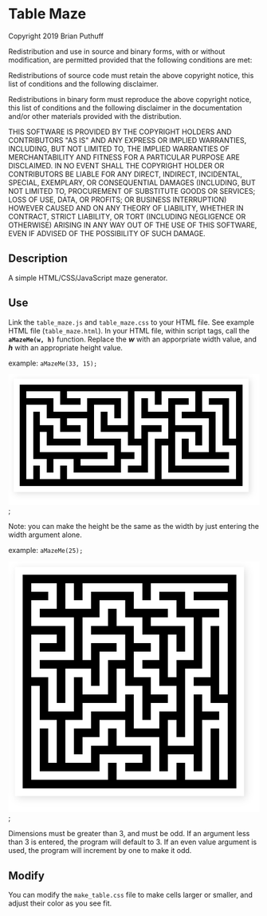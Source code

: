 # Table Maze
Copyright 2019 Brian Puthuff

Redistribution and use in source and binary forms, with or without modification, are permitted provided that the following conditions are met:

Redistributions of source code must retain the above copyright notice, this list of conditions and the following disclaimer.

Redistributions in binary form must reproduce the above copyright notice, this list of conditions and the following disclaimer in the documentation and/or other materials provided with the distribution.

THIS SOFTWARE IS PROVIDED BY THE COPYRIGHT HOLDERS AND CONTRIBUTORS "AS IS" AND ANY EXPRESS OR IMPLIED WARRANTIES, INCLUDING, BUT NOT LIMITED TO, THE IMPLIED WARRANTIES OF MERCHANTABILITY AND FITNESS FOR A PARTICULAR PURPOSE ARE DISCLAIMED. IN NO EVENT SHALL THE COPYRIGHT HOLDER OR CONTRIBUTORS BE LIABLE FOR ANY DIRECT, INDIRECT, INCIDENTAL, SPECIAL, EXEMPLARY, OR CONSEQUENTIAL DAMAGES (INCLUDING, BUT NOT LIMITED TO, PROCUREMENT OF SUBSTITUTE GOODS OR SERVICES; LOSS OF USE, DATA, OR PROFITS; OR BUSINESS INTERRUPTION) HOWEVER CAUSED AND ON ANY THEORY OF LIABILITY, WHETHER IN CONTRACT, STRICT LIABILITY, OR TORT (INCLUDING NEGLIGENCE OR OTHERWISE) ARISING IN ANY WAY OUT OF THE USE OF THIS SOFTWARE, EVEN IF ADVISED OF THE POSSIBILITY OF SUCH DAMAGE.

## Description
A simple HTML/CSS/JavaScript maze generator.

## Use
Link the ```table_maze.js``` and ```table_maze.css``` to your HTML file. See example HTML file (```table_maze.html```).
In your HTML file, within script tags, call the **```aMazeMe(w, h)```** function.
Replace the ***w*** with an apporpriate width value, and ***h*** with an appropriate height value.

example: ```aMazeMe(33, 15);```

![Sample Screenshot](./table_maze_example-33x15.PNG);

Note: you can make the height be the same as the width by just entering the width argument alone.

example: ```aMazeMe(25);```

![Sample Screenshot](./table_maze_example-25x25.PNG);

Dimensions must be greater than 3, and must be odd. If an argument less than 3 is entered, the program will default to 3. If an even value argument is used, the program will increment by one to make it odd.

## Modify
You can modify the ```make_table.css``` file to make cells larger or smaller, and adjust their color as you see fit.


